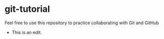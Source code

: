 # git-tutorial
Feel free to use this repository to practice collaborating with Git and GitHub

- This is an edit.